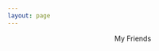 ```yaml
---
layout: page
---
```


<script setup>
import {
  VPTeamPage,
  VPTeamPageTitle,
  VPTeamMembers
} from 'vitepress/theme'
const members = [
  {
    avatar: 'https://pku-cs-cjw.top/image/头像.jpg',
    name: 'c+v',
    title: 'Friend',
    links: [
      { icon: { svg: '<svg xmlns="http://www.w3.org/2000/svg" x="0px" y="0px" width="64" height="64" viewBox="0 0 64 64"><polyline fill="none" stroke="#9c34c2" stroke-linecap="round" stroke-linejoin="round" stroke-miterlimit="10" stroke-width="5" points="48,49 14,31 48,13"></polyline><ellipse cx="32" cy="61" opacity=".3" rx="24.5" ry="3"></ellipse><circle cx="14" cy="31" r="8" fill="#98c900"></circle><path fill="none" stroke="#fff" stroke-linecap="round" stroke-linejoin="round" stroke-miterlimit="10" stroke-width="3" d="M9.5,31c0-2.481,2.019-4.5,4.5-4.5"></path><path fill="#fff" d="M14,23c-4.418,0-8,3.582-8,8c0,1.771,0.583,3.402,1.557,4.728 C9.551,35.07,11,33.214,11,31c0-1.654,1.346-3,3-3c2.214,0,4.071-1.449,4.728-3.443C17.402,23.583,15.771,23,14,23z" opacity=".3"></path><circle cx="48" cy="13" r="8" fill="#98c900"></circle><circle cx="48" cy="49" r="8" fill="#98c900"></circle><path d="M48,57c4.418,0,8-3.582,8-8c0-1.771-0.583-3.402-1.557-4.728C52.449,44.93,51,46.786,51,49 c0,1.654-1.346,3-3,3c-2.214,0-4.071,1.449-4.728,3.443C44.598,56.417,46.229,57,48,57z" opacity=".15"></path></svg>'},  link: 'https://pku-cs-cjw.top/' }
    ]
  },
  {
    avatar: 'https://raw.githubusercontent.com/YuanQiiii/yuanqiiii.github.io/refs/heads/main/docs/public/Image_20250622192528.jpg',
    name: 'aq',
    title: 'Friend',
    links: [
      { icon: { svg: '<svg xmlns="http://www.w3.org/2000/svg" x="0px" y="0px" width="64" height="64" viewBox="0 0 64 64"><polyline fill="none" stroke="#9c34c2" stroke-linecap="round" stroke-linejoin="round" stroke-miterlimit="10" stroke-width="5" points="48,49 14,31 48,13"></polyline><ellipse cx="32" cy="61" opacity=".3" rx="24.5" ry="3"></ellipse><circle cx="14" cy="31" r="8" fill="#98c900"></circle><path fill="none" stroke="#fff" stroke-linecap="round" stroke-linejoin="round" stroke-miterlimit="10" stroke-width="3" d="M9.5,31c0-2.481,2.019-4.5,4.5-4.5"></path><path fill="#fff" d="M14,23c-4.418,0-8,3.582-8,8c0,1.771,0.583,3.402,1.557,4.728 C9.551,35.07,11,33.214,11,31c0-1.654,1.346-3,3-3c2.214,0,4.071-1.449,4.728-3.443C17.402,23.583,15.771,23,14,23z" opacity=".3"></path><circle cx="48" cy="13" r="8" fill="#98c900"></circle><circle cx="48" cy="49" r="8" fill="#98c900"></circle><path d="M48,57c4.418,0,8-3.582,8-8c0-1.771-0.583-3.402-1.557-4.728C52.449,44.93,51,46.786,51,49 c0,1.654-1.346,3-3,3c-2.214,0-4.071,1.449-4.728,3.443C44.598,56.417,46.229,57,48,57z" opacity=".15"></path></svg>'},  link: 'https://ceciliaguo331.github.io/' }
    ]
  }
]

</script>

<div class="center-content">
  <VPTeamPage>
    <VPTeamPageTitle>My Friends</VPTeamPageTitle>
    <VPTeamMembers :members="members" />
  </VPTeamPage>
</div>

<style>
.center-content {
  display: flex;
  justify-content: center;
  flex-direction: column;
  align-items: center;
}
</style>
